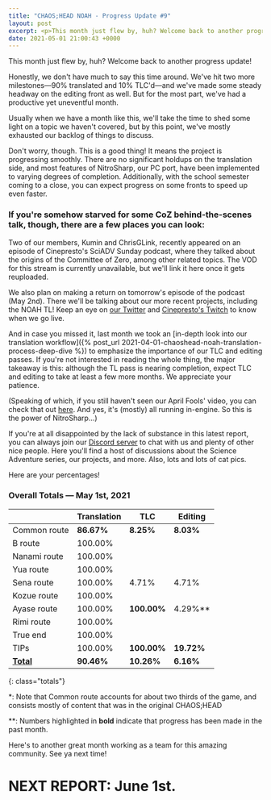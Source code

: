 ```yaml
---
title: "CHAOS;HEAD NOAH - Progress Update #9"
layout: post
excerpt: <p>This month just flew by, huh? Welcome back to another progress update!</p>
date: 2021-05-01 21:00:43 +0000
---
```


This month just flew by, huh? Welcome back to another progress update!

Honestly, we don't have much to say this time around. We've hit two more milestones—90% translated and 10% TLC'd—and we've made some steady headway on the editing front as well. But for the most part, we've had a productive yet uneventful month.

Usually when we have a month like this, we'll take the time to shed some light on a topic we haven't covered, but by this point, we've mostly exhausted our backlog of things to discuss.

Don't worry, though. This is a good thing! It means the project is progressing smoothly. There are no significant holdups on the translation side, and most features of NitroSharp, our PC port, have been implemented to varying degrees of completion. Additionally, with the school semester coming to a close, you can expect progress on some fronts to speed up even faster.

### If you're somehow starved for some CoZ behind-the-scenes talk, though, there are a few places you can look:

Two of our members, Kumin and ChrisGLink, recently appeared on an episode of Cinepresto's SciADV Sunday podcast, where they talked about the origins of the Committee of Zero, among other related topics. The VOD for this stream is currently unavailable, but we'll link it here once it gets reuploaded.

We also plan on making a return on tomorrow's episode of the podcast (May 2nd). There we'll be talking about our more recent projects, including the NOAH TL! Keep an eye on [our Twitter](https://twitter.com/CommitteeOf0) and [Cinepresto's Twitch](https://www.twitch.tv/cinepresto) to know when we go live.

And in case you missed it, last month we took an [in-depth look into our translation workflow]({% post_url 2021-04-01-chaoshead-noah-translation-process-deep-dive %}) to emphasize the importance of our TLC and editing passes. If you're not interested in reading the whole thing, the major takeaway is this: although the TL pass is nearing completion, expect TLC and editing to take at least a few more months. We appreciate your patience.

(Speaking of which, if you still haven't seen our April Fools' video, you can check that out [here](https://www.youtube.com/watch?v=wHotZLke8is). And yes, it's (mostly) all running in-engine. So this is the power of NitroSharp...)

If you're at all disappointed by the lack of substance in this latest report, you can always join our [Discord server](https://discord.gg/rq4GGCh) to chat with us and plenty of other nice people. Here you'll find a host of discussions about the Science Adventure series, our projects, and more. Also, lots and lots of cat pics.

Here are your percentages!

### Overall Totals — May 1st, 2021

|                  | **Translation** | **TLC**     | **Editing** |
| ---------------- | --------------- | ----------- | ----------- |
| Common route     | **86.67%**      | **8.25%**   | **8.03%**   |
| B route          | 100.00%         |             |             |
| Nanami route     | 100.00%         |             |             |
| Yua route        | 100.00%         |             |             |
| Sena route       | 100.00%         | 4.71%       | 4.71%       |
| Kozue route      | 100.00%         |             |             |
| Ayase route      | 100.00%         | **100.00%** | 4.29%**     |
| Rimi route       | 100.00%         |             |             |
| True end         | 100.00%         |             |             |
| TIPs             | 100.00%         | **100.00%** | **19.72%**  |
| **<u>Total</u>** | **90.46%**      | **10.26%**  | **6.16%**   |
{: class="totals"}

\*: Note that Common route accounts for about two thirds of the game, and consists mostly of content that was in the original CHAOS;HEAD

\*\*: Numbers highlighted in **bold** indicate that progress has been made in the past month.

Here's to another great month working as a team for this amazing community. See ya next time!

# NEXT REPORT: June 1st.